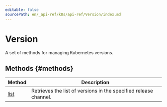 ```yaml
---
editable: false
sourcePath: en/_api-ref/k8s/api-ref/Version/index.md
---
```


# Version
A set of methods for managing Kubernetes versions.

## Methods {#methods}
Method | Description
--- | ---
[list](list.md) | Retrieves the list of versions in the specified release channel.